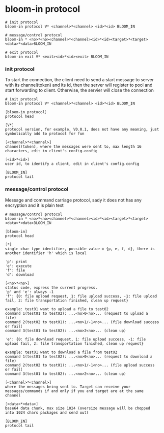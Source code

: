 # bloom-in protocol

```
# init protocol
bloom-in protocol V* <channel>*<channel> <id>*<id> BLOOM_IN

# message/control protocol
bloom-in * <no>*<no><channel>*<channel><id>*<id><target>*<target><data>*<data>BLOOM_IN

# exit protocol
bloom-in exit V* <exit><id>*<id><exit> BLOOM_IN
```

### init protocol

To start the connection, the client need to send a start message to server with its channel(token) and its id, then the server will register to pool and start forwarding to client. Otherwise, the servier will close the connection

```
# init protocol
bloom-in protocol V* <channel>*<channel> <id>*<id> BLOOM_IN

[bloom-in protocol]
protocol head

[V*]
protocol version, for example, V0.0.1, does not have any meaning, just symbolically add to protocol for fun

[<channel>*<channel>]
channel(token), where the messages were sent to, max length 16 characters, edit in client's config.config

[<id>*<id>]
user id, to identify a client, edit in client's config.config

[BLOOM_IN]
protocol tail
```
### message/control protocol

Message and command carriage protocol, sady it does not has any encryption and it is plain text

```
# message/control protocol
bloom-in * <no>*<no><channel>*<channel><id>*<id><target>*<target><data>*<data>BLOOM_IN

[bloom-in]
protocol head

[*]
single char type identifier, possible value = {p, e, f, d}, there is another identifier 'h' which is local

'p': print
'e': execute
'f': file
'd': download

[<no>*<no>]
status code, express the current progress.
'p' and 'e': always -1
'f': {0: file upload request, 1: file upload success, -1: file upload fail, 2: file transportation finished, clean up request}

example: test01 want to upload a file to test02
command 1(test01 to test02): ...<no>0<no>... (request to upload a file)
command 2(test02 to test01): ...<no>1/-1<no>... (file download success or fail)
command 3(test01 to test02): ...<no>2<no>... (clean up)

'e': {0: file download request, 1: file upload success, -1: file upload fail, 2: file transportation finished, clean up request}

example: test01 want to download a file from test02
command 1(test01 to test02): ...<no>0<no>... (request to download a file)
command 2(test02 to test01): ...<no>1/-1<no>... (file upload success or fail)
command 3(test01 to test02): ...<no>2<no>... (clean up)

[<channel>*<channel>]
where the messages being sent to. Target can receive your messages/commands if and only if you and target are at the same channel

[<data>*<data>]
base64 data chunk, max size 1024 (oversize message will be chopped into 1024 chars packages and send out)

[BLOOM_IN]
protocol tail
```  
